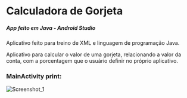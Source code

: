 # Calculadora de Gorjeta
##### App feito em Java - Android Studio  

Aplicativo feito para treino de XML e linguagem de programação Java.

Aplicativo para calcular o valor de uma gorjeta, relacionando a valor da conta, com a porcentagem que o usuário definir no próprio aplicativo.


### **MainActivity print:**

![Screenshot_1](https://user-images.githubusercontent.com/86536889/145905059-489f8985-fb17-44b2-9eee-7914fb2f72c5.png)
